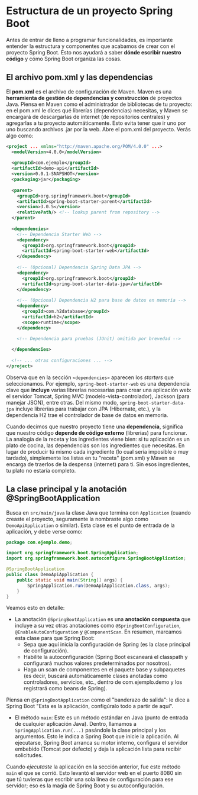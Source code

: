 # Estructura de un proyecto Spring Boot

Antes de entrar de lleno a programar funcionalidades, es importante entender la estructura y componentes que acabamos de crear con el proyecto Spring Boot. Esto nos ayudará a saber **dónde escribir nuestro código** y cómo Spring Boot organiza las cosas.

## El archivo pom.xml y las dependencias

El **pom.xml** es el archivo de configuración de Maven. Maven es una **herramienta de gestión de dependencias y construcción** de proyectos Java. Piensa en Maven como el administrador de bibliotecas de tu proyecto: en el pom.xml le dices qué librerías (dependencias) necesitas, y Maven se encargará de descargarlas de internet (de repositorios centrales) y agregarlas a tu proyecto automáticamente. Esto evita tener que ir uno por uno buscando archivos .jar por la web. Abre el pom.xml del proyecto. Verás algo como:

```xml
<project ... xmlns="http://maven.apache.org/POM/4.0.0" ...>
  <modelVersion>4.0.0</modelVersion>
  
  <groupId>com.ejemplo</groupId>
  <artifactId>demo-api</artifactId>
  <version>0.0.1-SNAPSHOT</version>
  <packaging>jar</packaging>
  
  <parent>
    <groupId>org.springframework.boot</groupId>
    <artifactId>spring-boot-starter-parent</artifactId>
    <version>3.0.5</version>
    <relativePath/> <!-- lookup parent from repository -->
  </parent>
  
  <dependencies>
    <!-- Dependencia Starter Web -->
    <dependency>
      <groupId>org.springframework.boot</groupId>
      <artifactId>spring-boot-starter-web</artifactId>
    </dependency>
    
    <!-- (Opcional) Dependencia Spring Data JPA -->
    <dependency>
      <groupId>org.springframework.boot</groupId>
      <artifactId>spring-boot-starter-data-jpa</artifactId>
    </dependency>
    
    <!-- (Opcional) Dependencia H2 para base de datos en memoria -->
    <dependency>
      <groupId>com.h2database</groupId>
      <artifactId>h2</artifactId>
      <scope>runtime</scope>
    </dependency>

    <!-- Dependencia para pruebas (JUnit) omitida por brevedad -->
    
  </dependencies>
  
  <!-- ... otras configuraciones ... -->
</project>
```

Observa que en la sección `<dependencies>` aparecen los _starters_ que seleccionamos. Por ejemplo, `spring-boot-starter-web` es una dependencia clave que **incluye** varias librerías necesarias para crear una aplicación web: el servidor Tomcat, Spring MVC (modelo-vista-controlador), Jackson (para manejar JSON), entre otras. Del mismo modo,  `spring-boot-starter-data-jpa` incluye librerías para trabajar con JPA (Hibernate, etc.), y la dependencia H2 trae el controlador de base de datos en memoria.

Cuando decimos que nuestro proyecto tiene una **dependencia**, significa que nuestro código **depende de código externo** (librerías) para funcionar. La analogía de la receta y los ingredientes viene bien: si tu aplicación es un plato de cocina, las dependencias son los ingredientes que necesitas. En lugar de producir tú mismo cada ingrediente (lo cual sería imposible o muy tardado), simplemente los listas en tu "receta" (pom.xml) y Maven se encarga de traerlos de la despensa (internet) para ti. Sin esos ingredientes, tu plato no estaría completo.

## La clase principal y la anotación @SpringBootApplication

Busca en `src/main/java` la clase Java que termina con `Application` (cuando creaste el proyecto, seguramente la nombraste algo como `DemoApiApplication` o similar). Esta clase es el punto de entrada de la aplicación, y debe verse como:

```Java
package com.ejemplo.demo;

import org.springframework.boot.SpringApplication;
import org.springframework.boot.autoconfigure.SpringBootApplication;

@SpringBootApplication
public class DemoApiApplication {
    public static void main(String[] args) {
        SpringApplication.run(DemoApiApplication.class, args);
    }
}
```

Veamos esto en detalle:

* La anotación `@SpringBootApplication` es una **anotación compuesta** que incluye a su vez otras anotaciones como  `@SpringBootConfiguration`, `@EnableAutoConfiguration` y `@ComponentScan`. En resumen, marcamos esta clase para que Spring Boot:
  * Sepa que aquí inicia la configuración de Spring (es la clase principal de configuración).
  * Habilite la autoconfiguración (Spring Boot escaneará el classpath y configurará muchos valores predeterminados por nosotros).
  * Haga un scan de componentes en el paquete base y subpaquetes (es decir, buscará automáticamente clases anotadas como controladores, servicios, etc., dentro de com.ejemplo.demo y los registrará como beans de Spring).

Piensa en `@SpringBootApplication` como el "banderazo de salida": le dice a Spring Boot "Esta es la aplicación, configúralo todo a partir de aquí".

* El método `main`: Este es un método estándar en Java (punto de entrada de cualquier aplicación Java). Dentro, llamamos a  `SpringApplication.run(...)` pasándole la clase principal y los argumentos. Esto le indica a Spring Boot que inicie la aplicación. Al ejecutarse, Spring Boot arranca su motor interno, configura el servidor embebido (Tomcat por defecto) y deja la aplicación lista para recibir solicitudes.

Cuando _ejecutaste_ la aplicación en la sección anterior, fue este método `main` el que se corrió. Esto levantó el servidor web en el puerto 8080 sin que tú tuvieras que escribir una sola línea de configuración para ese servidor; eso es la magia de Spring Boot y su autoconfiguración.
